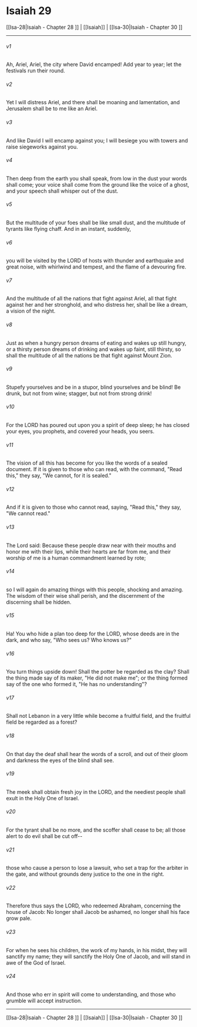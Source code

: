 # Isaiah 29

[[Isa-28|Isaiah - Chapter 28 ]] | [[Isaiah]] | [[Isa-30|Isaiah - Chapter 30 ]]
***

###### v1
Ah, Ariel, Ariel, the city where David encamped! Add year to year; let the festivals run their round.
###### v2
Yet I will distress Ariel, and there shall be moaning and lamentation, and Jerusalem shall be to me like an Ariel.
###### v3
And like David I will encamp against you; I will besiege you with towers and raise siegeworks against you.
###### v4
Then deep from the earth you shall speak, from low in the dust your words shall come; your voice shall come from the ground like the voice of a ghost, and your speech shall whisper out of the dust.
###### v5
But the multitude of your foes shall be like small dust, and the multitude of tyrants like flying chaff. And in an instant, suddenly,
###### v6
you will be visited by the LORD of hosts with thunder and earthquake and great noise, with whirlwind and tempest, and the flame of a devouring fire.
###### v7
And the multitude of all the nations that fight against Ariel, all that fight against her and her stronghold, and who distress her, shall be like a dream, a vision of the night.
###### v8
Just as when a hungry person dreams of eating and wakes up still hungry, or a thirsty person dreams of drinking and wakes up faint, still thirsty, so shall the multitude of all the nations be that fight against Mount Zion.
###### v9
Stupefy yourselves and be in a stupor, blind yourselves and be blind! Be drunk, but not from wine; stagger, but not from strong drink!
###### v10
For the LORD has poured out upon you a spirit of deep sleep; he has closed your eyes, you prophets, and covered your heads, you seers.
###### v11
The vision of all this has become for you like the words of a sealed document. If it is given to those who can read, with the command, "Read this," they say, "We cannot, for it is sealed."
###### v12
And if it is given to those who cannot read, saying, "Read this," they say, "We cannot read."
###### v13
The Lord said: Because these people draw near with their mouths and honor me with their lips, while their hearts are far from me, and their worship of me is a human commandment learned by rote;
###### v14
so I will again do amazing things with this people, shocking and amazing. The wisdom of their wise shall perish, and the discernment of the discerning shall be hidden.
###### v15
Ha! You who hide a plan too deep for the LORD, whose deeds are in the dark, and who say, "Who sees us? Who knows us?"
###### v16
You turn things upside down! Shall the potter be regarded as the clay? Shall the thing made say of its maker, "He did not make me"; or the thing formed say of the one who formed it, "He has no understanding"?
###### v17
Shall not Lebanon in a very little while become a fruitful field, and the fruitful field be regarded as a forest?
###### v18
On that day the deaf shall hear the words of a scroll, and out of their gloom and darkness the eyes of the blind shall see.
###### v19
The meek shall obtain fresh joy in the LORD, and the neediest people shall exult in the Holy One of Israel.
###### v20
For the tyrant shall be no more, and the scoffer shall cease to be; all those alert to do evil shall be cut off--
###### v21
those who cause a person to lose a lawsuit, who set a trap for the arbiter in the gate, and without grounds deny justice to the one in the right.
###### v22
Therefore thus says the LORD, who redeemed Abraham, concerning the house of Jacob: No longer shall Jacob be ashamed, no longer shall his face grow pale.
###### v23
For when he sees his children, the work of my hands, in his midst, they will sanctify my name; they will sanctify the Holy One of Jacob, and will stand in awe of the God of Israel.
###### v24
And those who err in spirit will come to understanding, and those who grumble will accept instruction.

***

[[Isa-28|Isaiah - Chapter 28 ]] | [[Isaiah]] | [[Isa-30|Isaiah - Chapter 30 ]]
